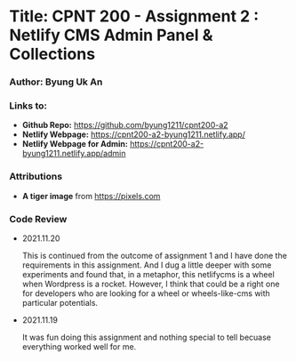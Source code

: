 # Title: CPNT 200 - Assignment 2 : Netlify CMS Admin Panel & Collections
### Author: Byung Uk An
### Links to:
  - **Github Repo:** https://github.com/byung1211/cpnt200-a2
  - **Netlify Webpage:** https://cpnt200-a2-byung1211.netlify.app/
  - **Netlify Webpage for Admin:** https://cpnt200-a2-byung1211.netlify.app/admin
  
### Attributions

- **A tiger image** from https://pixels.com

### Code Review
	
- 2021.11.20

  This is continued from the outcome of assignment 1 and I have done the requirements in this assignment.
  And I dug a little deeper with some experiments and found that, in a metaphor, this netlifycms is a wheel when Wordpress is a rocket. 
  However, I think that could be a right one for developers who are looking for a wheel or wheels-like-cms with particular potentials.

- 2021.11.19
	
	It was fun doing this assignment and nothing special to tell becuase everything worked well for me.
	
